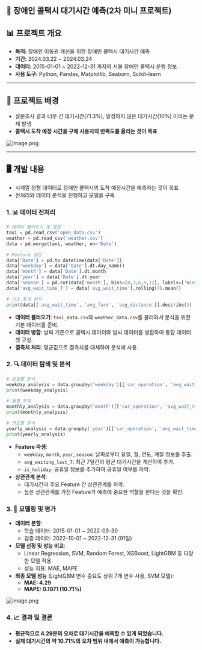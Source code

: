 ## 🚕 장애인 콜택시 대기시간 예측(2차 미니 프로젝트)

## **📊 프로젝트 개요**

- **목적:** 장애인 이동권 개선을 위한 장애인 콜택시 대기시간 예측
- **기간:** 2024.03.22 ~ 2024.03.24
- **데이터:** 2015-01-01 ~ 2022-12-31 까지의 서울 장애인 콜택시 운행 정보
- **사용 도구:** Python, Pandas, Matplotlib, Seaborn, Scikit-learn

---

## 🚩 프로젝트 배경

- 설문조사 결과 너무 긴 대기시간(71.3%), 일정하지 않은 대기시간(10%) 이라는 문제 발생
- **콜택시 도착 예정 시간을 구해 사용자의 만족도를 올리는 것이 목표**

![image.png](https://prod-files-secure.s3.us-west-2.amazonaws.com/36358b89-fde5-4b16-95d9-7decef74047e/f6205f5b-ab62-49ea-a088-822da3f12f39/image.png)

---

## 🖥 개발 내용

- 시계열 정형 데이터로 장애인 콜택시의 도착 예정시간을 예측하는 것이 목표
- 전처리와 데이터 분석을 진행하고 모델을 구축

### 1. 📊 데이터 전처리

```python
# 데이터 불러오기 및 병합
taxi = pd.read_csv('open_data.csv')
weather = pd.read_csv('weather.csv')
data = pd.merge(taxi, weather, on='Date')

# Feature 생성
data['Date'] = pd.to_datetime(data['Date'])
data['weekday'] = data['Date'].dt.day_name()
data['month'] = data['Date'].dt.month
data['year'] = data['Date'].dt.year
data['season'] = pd.cut(data['month'], bins=[0,3,6,9,12], labels=['Winter','Spring','Summer','Fall'])
data['avg_wait_time_7'] = data['avg_wait_time'].rolling(7).mean()

# 기초 통계 분석
print(data[['avg_wait_time', 'avg_fare', 'avg_distance']].describe())
```

- **데이터 불러오기**: `taxi_data.csv`와 `weather_data.csv`를 불러와서 분석을 위한 기본 데이터를 준비.
- **데이터 병합**: 날짜 기준으로 콜택시 데이터와 날씨 데이터를 병합하여 통합 데이터셋 구성.
- **결측치 처리**: 평균값으로 결측치를 대체하여 분석에 사용.

### 2. 🔍 데이터 탐색 및 분석

```python
# 요일별 분석
weekday_analysis = data.groupby('weekday')[['car_operation', 'avg_wait_time']].mean()
print(weekday_analysis)

# 월별 분석
monthly_analysis = data.groupby('month')[['car_operation', 'avg_wait_time']].mean()
print(monthly_analysis)

# 연도별 분석
yearly_analysis = data.groupby('year')[['car_operation', 'avg_wait_time']].mean()
print(yearly_analysis)
```

- **Feature 파생**:
    - `weekday`, `month`, `year`, `season`: 날짜로부터 요일, 월, 연도, 계절 정보를 추출.
    - `avg_waiting_last_7`: 최근 7일간의 평균 대기시간을 계산하여 추가.
    - `is_holiday`: 공휴일 정보를 추가하여 공휴일 여부를 파악.
- **상관관계 분석**:
    - 대기시간과 주요 Feature 간 상관관계를 파악.
    - 높은 상관관계를 가진 Feature가 예측에 중요한 역할을 한다는 것을 확인.

### 3. 🧠 모델링 및 평가

- **데이터 분할**:
    - 학습 데이터: 2015-01-01 ~ 2022-09-30
    - 검증 데이터: 2022-10-01 ~ 2022-12-31 (91일)
- **모델 선정 및 성능 비교**:
    - Linear Regression, SVM, Random Forest, XGBoost, LightGBM 등 다양한 모델 적용
    - 성능 지표: MAE, MAPE
- **최종 모델 성능** (LightGBM 변수 중요도 상위 7개 변수 사용, SVM 모델):
    - **MAE: 4.29**
    - **MAPE: 0.1071 (10.71%)**

![image.png](https://prod-files-secure.s3.us-west-2.amazonaws.com/36358b89-fde5-4b16-95d9-7decef74047e/500842f7-e986-483c-9929-f913f18f7a3e/image.png)

### 4. 📈 결과 및 결론

- **평균적으로 4.29분의 오차로 대기시간을 예측할 수 있게 되었습니다.**
- **실제 대기시간의 약 10.71%의 오차 범위 내에서 예측이 가능합니다.**
